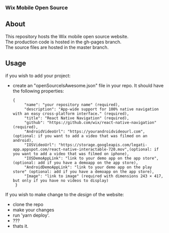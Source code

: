 ### Wix Mobile Open Source

## About

This repository hosts the Wix mobile open source website. 
<br>
The production code is hosted in the gh-pages branch.
<br>
The source files are hosted in the master branch.

## Usage

if you wish to add your project: <br>
* create an "openSourceIsAwesome.json" file in your repo. It should have the following properties: <br>
   ```
   {
        "name": "your repository name" (required),    
        "description": "App-wide support for 100% native navigation with an easy cross-platform interface." (required),    
        "title": "React Native Navigation" (required),    
        "github": "https://github.com/wix/react-native-navigation" (required),    
        "AndroidVideoUrl": "https://yourandroidvideourl.com",(optional: if you want to add a video that was filmed on an android),    
        "IOSVideoUrl": "https://storage.googleapis.com/legati-app.appspot.com/react-native-interactable-720.mov",(optional: if you want to add a video that was filmed on iphone),    
        "IOSDemoAppLink": "link to your demo app on the app store", (optional: add if you have a demoapp on the app store),    
        "AndroidDemoAppLink": "link to your demo app on the play store" (optional: add if you have a demoapp on the app store),    
        "Image": "link to image" (required with dimensions 243 × 417, but only if you have no videos to display)  
    }
    ```
If you wish to make change to the *design* of the website:
* clone the repo
* make your changes
* run 'yarn deploy'.
* ??? 
* thats it.
